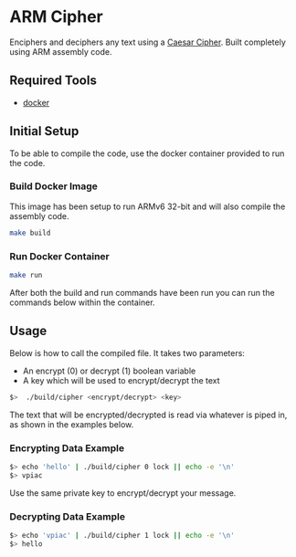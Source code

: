 # ARM Cipher

Enciphers and deciphers any text using a [Caesar Cipher](https://en.wikipedia.org/wiki/Caesar_cipher).
Built completely using ARM assembly code.

## Required Tools

- [docker](https://www.docker.com/products/docker-desktop/)

## Initial Setup

To be able to compile the code, use the docker container provided to run the code.

### Build Docker Image

This image has been setup to run ARMv6 32-bit and will also compile the assembly code.

```bash
make build
```

### Run Docker Container

```bash
make run
```

After both the build and run commands have been run you can run the commands below within the container.

## Usage

Below is how to call the compiled file. It takes two parameters:

- An encrypt (0) or decrypt (1) boolean variable
- A key which will be used to encrypt/decrypt the text

```bash
$>  ./build/cipher <encrypt/decrypt> <key>
```

The text that will be encrypted/decrypted is read via whatever is piped in, as shown in the examples below.

### Encrypting Data Example

```bash
$> echo 'hello' | ./build/cipher 0 lock || echo -e '\n'
$> vpiac
```

Use the same private key to encrypt/decrypt your message.

### Decrypting Data Example

```bash
$> echo 'vpiac' | ./build/cipher 1 lock || echo -e '\n'
$> hello
```
